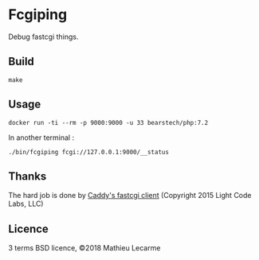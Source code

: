 Fcgiping
========

Debug fastcgi things.

Build
-----

    make

Usage
-----

    docker run -ti --rm -p 9000:9000 -u 33 bearstech/php:7.2

In another terminal :

    ./bin/fcgiping fcgi://127.0.0.1:9000/__status

Thanks
------

The hard job is done by [Caddy's fastcgi client](https://github.com/mholt/caddy/caddy/caddyhttp/fastcgi/fcgiclient.go)
(Copyright 2015 Light Code Labs, LLC)

Licence
-------

3 terms BSD licence, ©2018 Mathieu Lecarme